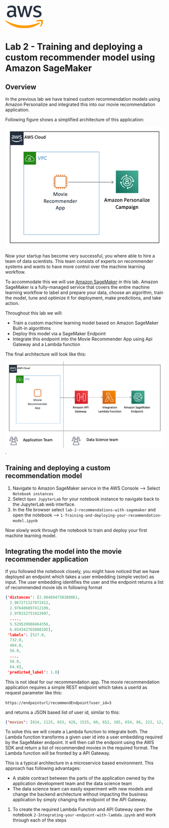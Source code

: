 ![Workshops](../assets/aws.png)

# Lab 2 - Training and deploying a custom recommender model using Amazon SageMaker

## Overview

In the previous lab we have trained custom recommendation models using Amazon Personalize and integrated this into our movie recommendation application.

Following figure shows a simplified architecture of this application:

![Sagemaker console](images/architecture-lab1.png)

Now your startup has become very successful, you where able to hire a team of data scientists. This team consists of experts on recommender systems and wants to have more control over the machine learning workflow.

To accommodate this we will use [Amazon SageMaker](https://aws.amazon.com/sagemaker/) in this lab.
Amazon SageMaker is a fully-managed service that covers the entire machine learning workflow to label and prepare your data, choose an algorithm, train the model, tune and optimize it for deployment, make predictions, and take action.

Throughout this lab we will:

- Train a custom machine learning model based on Amazon SageMaker Built-in algorithms
- Deploy this model via a SageMaker Endpoint
- Integrate this endpoint into the Movie Recommender App using Api Gateway and a Lambda function

The final architecture will look like this:

![architecture-final](images/architecture-lab2.png).

## Training and deploying a custom recommendation model

1. Navigate to Amazon SageMaker service in the AWS Console --> Select `Notebook instances`
1. Select `Open JupyterLab` for your notebook instance to navigate back to the JupyterLab web interface.
1. In the file browser select `lab-2-recommendations-with-sagemaker` and open the notebook --> `1-Training-and-deploying-your-recommendation-model.ipynb`

Now slowly work through the notebook to train and deploy your first machine learning model.

## Integrating the model into the movie recommender application

If you followed the notebook closely, you might have noticed that we have deployed an endpoint which takes a user embedding (simple vector) as input. The user embedding identifies the user and the endpoint returns a list of recommended movie ids in following format

```json
{'distances': [2.964694738388061,
  2.967271327972412,
  2.976406097412109,
  2.978152751922607,
  ....,
  5.529520988464356,
  6.034342765808105],
 'labels': [527.0,
  732.0,
  484.0,
  56.0,
  ...,
  50.0,
  64.0],
 'predicted_label': 1.0}

```

This is not ideal for our recommendation app. The movie recommendation application requires a simple REST endpoint which takes a userId as request parameter like this:

`https://endpointurl/recommendEndpoint?user_id=3`

and returns a JSON based list of user id, similar to this:

```json
{"movies": [814, 1125, 653, 428, 1525, 60, 652, 185, 654, 86, 223, 12, ...]}
```

To solve this we will create a Lambda function to integrate both. The Lambda function transforms a given user id into a user embedding required by the SageMaker endpoint. It will then call the endpoint using the AWS SDK and return a list of recommended movies in the required format. The Lambda function will be fronted by a API Gateway.

This is a typical architecture in a microservice based environment. This approach has following advantages:

- A stable contract between the parts of the application owned by the application development team and the data science team
- The data science team can easily experiment with new models and change the backend architecture without impacting the business application by simply changing the endpoint of the API Gateway.

1. To create the required Lambda Function and API Gateway open the notebook `2-Integrating-your-endpoint-with-lambda.ipynb` and work through each of the steps